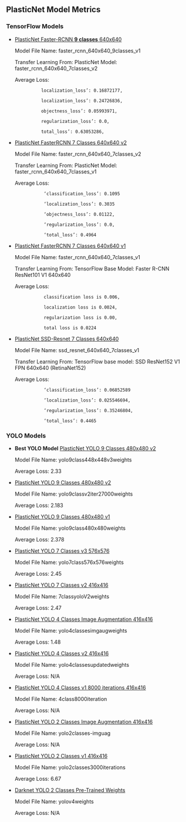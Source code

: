 ## PlasticNet Model Metrics 

### TensorFlow Models
* [PlasticNet Faster-RCNN **9 classes** 640x640](https://plasticnet-models.s3.us.cloud-object-storage.appdomain.cloud/faster_rcnn_640x640_9classes_v1.tar.gz)

   Model File Name: faster_rcnn_640x640_9classes_v1

   Transfer Learning From: PlasticNet Model: faster_rcnn_640x640_7classes_v2

   Average Loss:
                 
                localization_loss’: 0.16872177,

                localization_loss’: 0.24726836,

                objectness_loss’: 0.05993971,

                regularization_loss’: 0.0,  

                total_loss’: 0.63053286,
          

* [PlasticNet FasterRCNN 7 Classes 640x640 v2](https://plasticnet-models.s3.us.cloud-object-storage.appdomain.cloud/faster_rcnn_640x640_7classes_v2.tar.gz)
   
   Model File Name: faster_rcnn_640x640_7classes_v2

   Transfer Learning From: PlasticNet Model: faster_rcnn_640x640_7classes_v1

   
   Average Loss: 
   
                 ‘classification_loss’: 0.1095

                 ‘localization_loss’: 0.3035

                 ‘objectness_loss’: 0.01122,

                 ‘regularization_loss’: 0.0,

                 ‘total_loss’: 0.4964
                
* [PlasticNet FasterRCNN 7 Classes 640x640 v1](https://plasticnet-models.s3.us.cloud-object-storage.appdomain.cloud/faster_rcnn_640x640_7classes_v1.tar.gz)
   
   Model File Name: faster_rcnn_640x640_7classes_v1

   Transfer Learning From: TensorFlow Base Model: Faster R-CNN ResNet101 V1 640x640

   Average Loss: 
   
                 classification loss is 0.006, 
                 
                 localization loss is 0.0024, 
                 
                 regularization loss is 0.00, 
                 
                 total loss is 0.0224

* [PlasticNet SSD-Resnet 7 Classes 640x640](https://plasticnet-models.s3.us.cloud-object-storage.appdomain.cloud/ssd_resnet_640x640_7classes_v1.tar.gz)

   Model File Name: ssd_resnet_640x640_7classes_v1

   Transfer Learning From: TensorFlow base model: SSD ResNet152 V1 FPN 640x640 (RetinaNet152)

   Average Loss: 

                 ‘classification_loss’: 0.06852589

                 ‘localization_loss’: 0.025546694,

                 ‘regularization_loss’: 0.35246804,

                 ‘total_loss’: 0.4465


### YOLO Models

* **Best YOLO Model** [PlasticNet YOLO 9 Classes 480x480 v2](https://plasticnet-models.s3.us.cloud-object-storage.appdomain.cloud/yolo9class448x448v3weights.tar.gz)

   Model File Name: yolo9class448x448v3weights

   Average Loss: 2.33
   
* [PlasticNet YOLO 9 Classes 480x480 v2](https://plasticnet-models.s3.us.cloud-object-storage.appdomain.cloud/yolo9classv2iter27000weights.tar.gz)

   Model File Name: yolo9classv2iter27000weights

   Average Loss: 2.183

* [PlasticNet YOLO 9 Classes 480x480 v1](https://plasticnet-models.s3.us.cloud-object-storage.appdomain.cloud/yolo9class480x480weights.tar.gz)

   Model File Name: yolo9class480x480weights

   Average Loss: 2.378

* [PlasticNet YOLO 7 Classes v3 576x576](https://plasticnet-models.s3.us.cloud-object-storage.appdomain.cloud/yolo7class576x576weights.tar.gz)

   Model File Name: yolo7class576x576weights

   Average Loss: 2.45

* [PlasticNet YOLO 7 Classes v2 416x416](https://plasticnet-models.s3.us.cloud-object-storage.appdomain.cloud/7classyoloV2weights.tar.gz)

   Model File Name: 7classyoloV2weights

   Average Loss: 2.47

* [PlasticNet YOLO 4 Classes Image Augmentation 416x416](https://plasticnet-models.s3.us.cloud-object-storage.appdomain.cloud/yolo4classesimgaugweights.tar.gz)

   Model File Name: yolo4classesimgaugweights

   Average Loss: 1.48

* [PlasticNet YOLO 4 Classes v2 416x416](https://plasticnet-models.s3.us.cloud-object-storage.appdomain.cloud/yolo4classesupdatedweights.tar.gz)

   Model File Name: yolo4classesupdatedweights

   Average Loss: N/A

* [PlasticNet YOLO 4 Classes v1 8000 iterations 416x416](https://plasticnet-models.s3.us.cloud-object-storage.appdomain.cloud/4class8000iteration.tar.gz)

   Model File Name: 4class8000iteration

   Average Loss: N/A

* [PlasticNet YOLO 2 Classes Image Augmentation 416x416](https://plasticnet-models.s3.us.cloud-object-storage.appdomain.cloud/yolo2classes-imguag.tar.gz)

   Model File Name: yolo2classes-imguag

   Average Loss: N/A

* [PlasticNet YOLO 2 Classes v1 416x416](https://plasticnet-models.s3.us.cloud-object-storage.appdomain.cloud/yolo2classes3000iterations.tar.gz)

   Model File Name: yolo2classes3000iterations

   Average Loss: 6.67

* [Darknet YOLO 2 Classes Pre-Trained Weights](https://plasticnet-models.s3.us.cloud-object-storage.appdomain.cloud/yolov4weights.tar.gz)

   Model File Name: yolov4weights

   Average Loss: N/A



